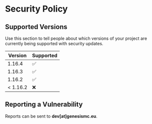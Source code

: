 # Security Policy

## Supported Versions

Use this section to tell people about which versions of your project are
currently being supported with security updates.

| Version | Supported          |
| ------- | ------------------ |
| 1.16.4   | :white_check_mark: |
| 1.16.3   | :white_check_mark: |
| 1.16.2   | :white_check_mark: |
| < 1.16.2   | :x:                |

## Reporting a Vulnerability

Reports can be sent to **dev[at]genesismc.eu**.
